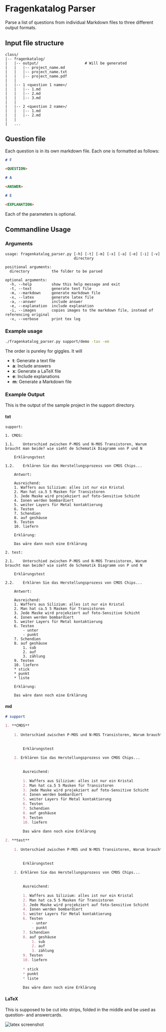 # Fragenkatalog Parser

Parse a list of questions from individual Markdown files to three different output formats.

## Input file structure

```
class/
|-- fragenkatalog/
|   |-- output/                     # Will be generated
|   |   |-- project_name.md
|   |   |-- project_name.txt
|   |   |-- project_name.pdf
|   |
|   |-- 1 <question 1 name>/
|   |   |-- 1.md
|   |   |-- 2.md
|   |   |-- 3.md
|   |
|   |-- 2 <question 2 name>/
|   |   |-- 1.md
|   |   |-- 2.md
|   |
|   ...
```

## Question file

Each question is in its own markdown file.
Each one is formatted as follows:

```markdown
# F

<QUESTION>

# A

<ANSWER>

# E

<EXPLANATION>
```

Each of the parameters is optional.

## Commandline Usage

### Arguments

```
usage: fragenkatalog_parser.py [-h] [-t] [-m] [-x] [-a] [-e] [-i] [-v]
                               directory

positional arguments:
  directory          the folder to be parsed

optional arguments:
  -h, --help         show this help message and exit
  -t, --text         generate text file
  -m, --markdown     generate markdown file
  -x, --latex        generate latex file
  -a, --answer       include answer
  -e, --explanation  include explanation
  -i, --images       copies images to the markdown file, instead of referencing original
  -v, --verbose      print tex log
```

### Example usage

```bash
./fragenkatalog_parser.py support/demo -tax -em
```

The order is pureley for giggles. It will

- **t**: Generate a text file
- **a**: Include answers
- **x**: Generate a LaTeX file
- **e**: Include explanations
- **m**: Generate a Markdown file

### Example Output

This is the output of the sample project in the support directory.

#### txt

```
support:

1. CMOS:

1.1.	Unterschied zwischen P-MOS und N-MOS Transistoren, Warum braucht man beide? wie sieht de Schematik Diagramm von P und N

	Erklärungstest

1.2.	Erklären Sie das Herstellungsprozess von CMOS Chips...

	Antwort:

	Ausreichend: 
	1. Waffers aus Silizium: alles ist nur ein Kristal
	2. Man hat ca.5 5 Masken für Transistoren
	3. Jede Maske wird projekziert auf foto-Sensitive Schicht
	4. Ionen werden bombardiert
	5. weiter Layers für Metal kontaktierung
	6. Testen
	7. Schendien
	8. auf geshäuse
	9. Testen
	10. liefern

	Erklärung:

	Das wäre dann noch eine Erklärung

2. test:

2.1.	Unterschied zwischen P-MOS und N-MOS Transistoren, Warum braucht man beide? wie sieht de Schematik Diagramm von P und N

	Erklärungstest

2.2.	Erklären Sie das Herstellungsprozess von CMOS Chips...

	Antwort:

	Ausreichend: 
	1. Waffers aus Silizium: alles ist nur ein Kristal
	2. Man hat ca.5 5 Masken für Transistoren
	3. Jede Maske wird projekziert auf foto-Sensitive Schicht
	4. Ionen werden bombardiert
	5. weiter Layers für Metal kontaktierung
	6. Testen
	    - unter
	    - punkt
	7. Schendien
	8. auf geshäuse
	    1. sub
	    2. auf
	    3. zählung
	9. Testen
	10. liefern
	* stick
	* punkt
	* liste

	Erklärung:

	Das wäre dann noch eine Erklärung
```

#### md

```markdown
# support

1. **CMOS**
	
	1. Unterschied zwischen P-MOS und N-MOS Transistoren, Warum braucht man beide? wie sieht de Schematik Diagramm von P und N
		
		
		Erklärungstest
	
	2. Erklären Sie das Herstellungsprozess von CMOS Chips...
		
		
		Ausreichend: 
		
		1. Waffers aus Silizium: alles ist nur ein Kristal
		2. Man hat ca.5 5 Masken für Transistoren
		3. Jede Maske wird projekziert auf foto-Sensitive Schicht
		4. Ionen werden bombardiert
		5. weiter Layers für Metal kontaktierung
		6. Testen
		7. Schendien
		8. auf geshäuse
		9. Testen
		10. liefern
		
		Das wäre dann noch eine Erklärung

2. **test**
	
	1. Unterschied zwischen P-MOS und N-MOS Transistoren, Warum braucht man beide? wie sieht de Schematik Diagramm von P und N
		
		
		Erklärungstest
	
	2. Erklären Sie das Herstellungsprozess von CMOS Chips...
		
		
		Ausreichend: 
		
		1. Waffers aus Silizium: alles ist nur ein Kristal
		2. Man hat ca.5 5 Masken für Transistoren
		3. Jede Maske wird projekziert auf foto-Sensitive Schicht
		4. Ionen werden bombardiert
		5. weiter Layers für Metal kontaktierung
		6. Testen
		    - unter
		    - punkt
		7. Schendien
		8. auf geshäuse
		    1. sub
		    2. auf
		    3. zählung
		9. Testen
		10. liefern
		
		* stick
		* punkt
		* liste
		
		Das wäre dann noch eine Erklärung
```

#### LaTeX

This is supposed to be cut into strips, folded in the middle and be used as question- and answercards.

![latex screenshot](support/readme_images/latex.png)